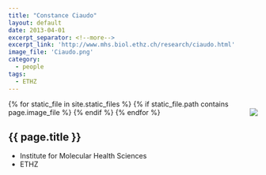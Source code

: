 ```yaml
---
title: "Constance Ciaudo"
layout: default
date: 2013-04-01
excerpt_separator: <!--more-->
excerpt_link: 'http://www.mhs.biol.ethz.ch/research/ciaudo.html'
image_file: 'Ciaudo.png'
category:
  - people
tags:
  - ETHZ
---
```


{% for static_file in site.static_files %}
  {% if static_file.path contains page.image_file %}
<img style="float: right; max-width: 60px;" src="{{ static_file.path | relative_url}}" />
  {% endif %}
{% endfor %}

## {{ page.title }}

* Institute for Molecular Health Sciences
* ETHZ

<!--more-->

